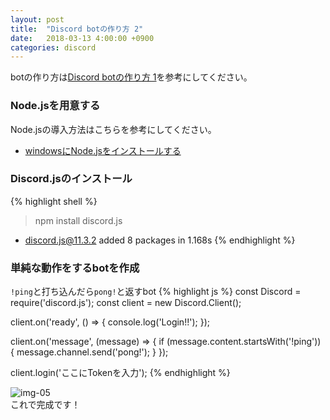 ```yaml
---
layout: post
title:  "Discord botの作り方 2"
date:   2018-03-13 4:00:00 +0900
categories: discord
---
```


botの作り方は[Discord botの作り方 1][lnk-01]を参考にしてください。  

### Node.jsを用意する
Node.jsの導入方法はこちらを参考にしてください。  
- [windowsにNode.jsをインストールする][lnk-02]

### Discord.jsのインストール

{% highlight shell %}
> npm install discord.js

+ discord.js@11.3.2
added 8 packages in 1.168s
{% endhighlight %}


### 単純な動作をするbotを作成
`!ping`と打ち込んだら`pong!`と返すbot
{% highlight js %}
const Discord = require('discord.js');
const client = new Discord.Client();

client.on('ready', () => {
	console.log('Login!!');
});

client.on('message', (message) => {
	if (message.content.startsWith('!ping')) {
		message.channel.send('pong!');
	}
});

client.login('ここにTokenを入力');
{% endhighlight %}

![img-05][img-05]  
これで完成です！  

[lnk-01]: {{baseurl}}/discord/2018/03/13/discord_bot_001.html
[lnk-02]: https://qiita.com/Masayuki-M/items/840a997a824e18f576d8

[img-05]: {{site.baseurl}}/images/2018/03/discord-bot-05.png

